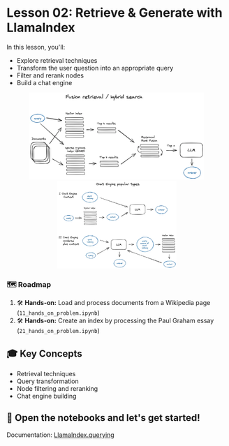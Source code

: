 # Lesson 02: Retrieve & Generate with LlamaIndex

In this lesson, you'll:

-   Explore retrieval techniques
-   Transform the user question into an appropriate query
-   Filter and rerank nodes
-   Build a chat engine

<p align="center">
    <img style="height:200px" src="../img/02_reciprocal_rerank.png"/>
    <img style="height:200px" src="../img/02_rag_tecniques.png"/>
</p>

### 🗺️ Roadmap

1. 🛠️ **Hands-on:** Load and process documents from a Wikipedia page (`11_hands_on_problem.ipynb`)
2. 🛠️ **Hands-on:** Create an index by processing the Paul Graham essay (`21_hands_on_problem.ipynb`)

## 🎓 Key Concepts

-   Retrieval techniques
-   Query transformation
-   Node filtering and reranking
-   Chat engine building

## 🚀 Open the notebooks and let's get started!

Documentation: [LlamaIndex.querying](https://docs.llamaindex.ai/en/stable/module_guides/querying/)
